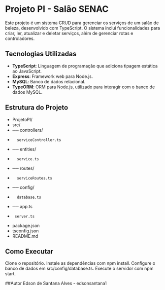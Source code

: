 # Projeto PI - Salão SENAC

Este projeto é um sistema CRUD para gerenciar os serviços de um salão de beleza, desenvolvido com TypeScript. O sistema inclui funcionalidades para criar, ler, atualizar e deletar serviços, além de gerenciar rotas e controladores.

## Tecnologias Utilizadas

- **TypeScript**: Linguagem de programação que adiciona tipagem estática ao JavaScript.
- **Express**: Framework web para Node.js.
- **MySQL**: Banco de dados relacional.
- **TypeORM**: ORM para Node.js, utilizado para interagir com o banco de dados MySQL.

## Estrutura do Projeto

- ProjetoPI/
- src/
-   ── controllers/
-       serviceController.ts
-   ── entities/
-       service.ts
-   ── routes/
-       serviceRoutes.ts
-   ── config/
-       database.ts
-   ── app.ts
-      server.ts
- package.json
- tsconfig.json
- README.md

## Como Executar
Clone o repositório.
Instale as dependências com npm install.
Configure o banco de dados em src/config/database.ts.
Execute o servidor com npm start.

##Autor
Edson de Santana Alves - edsonsantana1

